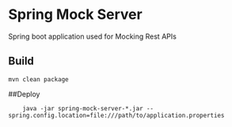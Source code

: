 # Spring Mock Server
Spring boot application used for Mocking Rest APIs

## Build
```shell
mvn clean package
```
##Deploy
```shell
    java -jar spring-mock-server-*.jar --spring.config.location=file:///path/to/application.properties
```